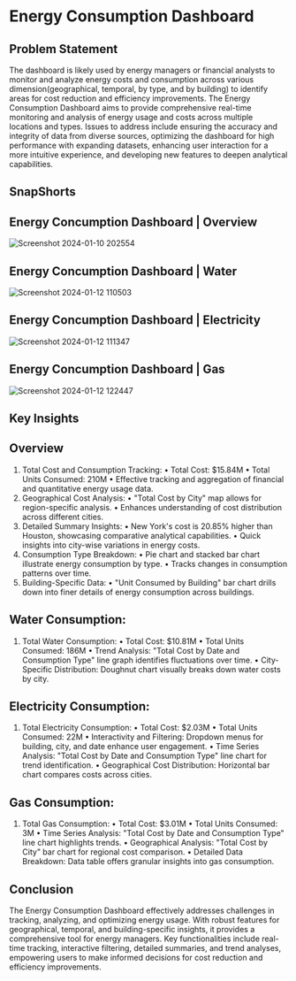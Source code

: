 # Energy Consumption Dashboard
## Problem Statement
 The dashboard is likely used by energy managers or financial analysts to monitor and analyze energy costs and consumption across various dimension(geographical, temporal, by type, and by building) to identify areas for cost reduction and efficiency improvements. The Energy Consumption Dashboard aims to provide comprehensive real-time monitoring and analysis of energy usage and costs across multiple locations and types. Issues to address include ensuring the accuracy and integrity of data from diverse sources, optimizing the dashboard for high performance with expanding datasets, enhancing user interaction for a more intuitive experience, and developing new features to deepen analytical capabilities. 

## SnapShorts
## Energy Concumption Dashboard | Overview
![Screenshot 2024-01-10 202554](https://github.com/sakshibadoni21/Energy-Consumption-Dashboard/assets/152711814/a956df26-1334-4b35-ad53-e51dc7862b45)

##  Energy Concumption Dashboard |  Water
![Screenshot 2024-01-12 110503](https://github.com/sakshibadoni21/Energy-Consumption-Dashboard/assets/152711814/cc5e2bd2-1fb1-4b1f-bbca-36687552bf97)

## Energy Concumption Dashboard | Electricity
![Screenshot 2024-01-12 111347](https://github.com/sakshibadoni21/Energy-Consumption-Dashboard/assets/152711814/0c806105-4839-408e-89db-6a9338f98683)

## Energy Concumption Dashboard | Gas
![Screenshot 2024-01-12 122447](https://github.com/sakshibadoni21/Energy-Consumption-Dashboard/assets/152711814/9cdbd616-5767-4596-a04b-b8f3d7336326)

## Key Insights 
## Overview
1.	Total Cost and Consumption Tracking:
•	Total Cost: $15.84M
•	Total Units Consumed: 210M
•	Effective tracking and aggregation of financial and quantitative energy usage data.
2.	Geographical Cost Analysis:
•	"Total Cost by City" map allows for region-specific analysis.
•	Enhances understanding of cost distribution across different cities.
3.	Detailed Summary Insights:
•	New York's cost is 20.85% higher than Houston, showcasing comparative analytical capabilities.
•	Quick insights into city-wise variations in energy costs.
4.	Consumption Type Breakdown:
•	Pie chart and stacked bar chart illustrate energy consumption by type.
•	Tracks changes in consumption patterns over time.
5.	Building-Specific Data:
•	"Unit Consumed by Building" bar chart drills down into finer details of energy consumption across buildings.

## Water Consumption:
1.	Total Water Consumption:
•	Total Cost: $10.81M
•	Total Units Consumed: 186M
•	Trend Analysis: "Total Cost by Date and Consumption Type" line graph identifies fluctuations over time.
•	City-Specific Distribution: Doughnut chart visually breaks down water costs by city.
## Electricity Consumption:
1.	Total Electricity Consumption:
•	Total Cost: $2.03M
•	Total Units Consumed: 22M
•	Interactivity and Filtering: Dropdown menus for building, city, and date enhance user engagement.
•	Time Series Analysis: "Total Cost by Date and Consumption Type" line chart for trend identification.
•	Geographical Cost Distribution: Horizontal bar chart compares costs across cities.
## Gas Consumption:
1.	Total Gas Consumption:
•	Total Cost: $3.01M
•	Total Units Consumed: 3M
•	Time Series Analysis: "Total Cost by Date and Consumption Type" line chart highlights trends.
•	Geographical Analysis: "Total Cost by City" bar chart for regional cost comparison.
•	Detailed Data Breakdown: Data table offers granular insights into gas consumption.





## Conclusion

The Energy Consumption Dashboard effectively addresses challenges in tracking, analyzing, and optimizing energy usage. With robust features for geographical, temporal, and building-specific insights, it provides a comprehensive tool for energy managers. Key functionalities include real-time tracking, interactive filtering, detailed summaries, and trend analyses, empowering users to make informed decisions for cost reduction and efficiency improvements.





